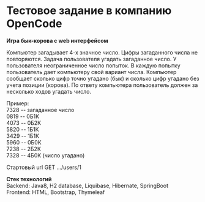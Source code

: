 # Тестовое задание в компанию OpenCode
**Игра бык-корова с web интерфейсом**

Компьютер загадывает 4-х значное число. Цифры загаданного числа не
повторяются. Задача пользователя угадать загаданное число. У
пользователя неограниченное число попыток. В каждую попытку
пользователь дает компьютеру свой вариант числа. Компьютер сообщает
сколько цифр точно угадано (бык) и сколько цифр угадано без учета
позиции (корова). По ответу компьютера пользователь должен за
несколько ходов угадать число.

Пример:  
7328 -- загаданное число  
0819 -- 0Б1К  
4073 -- 0Б2К  
5820 -- 1Б1К  
3429 -- 1Б1К  
5960 -- 0Б0К  
7238 -- 2Б2К  
7328 -- 4Б0К (число угадано) 

Стартовый url 
GET .../users/1

**Стек технологий** <br>
Backend: Java8, H2 database, Liquibase, Hibernate, SpringBoot <br>
Frontend: HTML, Bootstrap, Thymeleaf 

